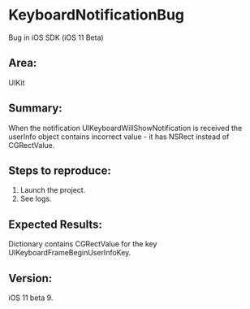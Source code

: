 # KeyboardNotificationBug
Bug in iOS SDK (iOS 11 Beta)

## Area:
UIKit

## Summary:
When the notification UIKeyboardWillShowNotification is received the userInfo object contains incorrect value - it has NSRect instead of CGRectValue.

## Steps to reproduce:
1. Launch the project.
2. See logs.

## Expected Results:
Dictionary contains CGRectValue for the key UIKeyboardFrameBeginUserInfoKey.

## Version:
iOS 11 beta 9.
